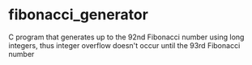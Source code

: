 # fibonacci_generator
C program that generates up to the 92nd Fibonacci number using long integers, thus integer overflow doesn't occur until the 93rd Fibonacci number

